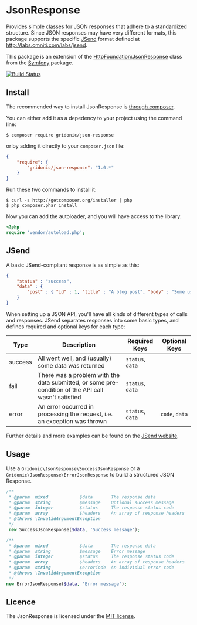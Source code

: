 # JsonResponse

Provides simple classes for JSON responses that adhere to a standardized structure.
Since JSON responses may have very different formats, this package supports the specific
[JSend](http://labs.omniti.com/labs/jsend) format defined at http://labs.omniti.com/labs/jsend.

This package is an extension of the [HttpFoundation\JsonResponse](http://symfony.com/doc/current/components/http_foundation/introduction.html)
class from the [Symfony](http://symfony.com/) package.

[![Build Status](https://travis-ci.org/gridonic/JsonResponse.svg?branch=master)](https://travis-ci.org/gridonic/JsonResponse)

## Install

The recommended way to install JsonResponse is [through composer](http://getcomposer.org).

You can either add it as a depedency to your project using the command line:

    $ composer require gridonic/json-response

or by adding it directly to your ```composer.json``` file:

```json
{
    "require": {
        "gridonic/json-response": "1.0.*"
    }
}
```

Run these two commands to install it:

    $ curl -s http://getcomposer.org/installer | php
    $ php composer.phar install

Now you can add the autoloader, and you will have access to the library:

```php
<?php
require 'vendor/autoload.php';
```

## JSend

A basic JSend-compliant response is as simple as this:

```json
{
    "status" : "success",
    "data" : {
        "post" : { "id" : 1, "title" : "A blog post", "body" : "Some useful content" }
    }
}
```

When setting up a JSON API, you'll have all kinds of different types of calls and responses.
JSend separates responses into some basic types, and defines required and optional keys for each type:

Type | Description | Required Keys | Optional Keys
--- | --- | --- | ---
success | All went well, and (usually) some data was returned | ```status```, ```data``` |
fail | There was a problem with the data submitted, or some pre-condition of the API call wasn't satisfied | ```status```, ```data``` |
error | An error occurred in processing the request, i.e. an exception was thrown | ```status```, ```data``` | ```code```, ```data```

Further details and more examples can be found on the [JSend website](http://labs.omniti.com/labs/jsend).

## Usage

Use a `Gridonic\JsonResponse\SuccessJsonResponse` or a `Gridonic\JsonResponse\ErrorJsonResponse` to build a structured JSON Response.

```php
/**
 * @param  mixed            $data       The response data
 * @param  string           $message    Optional success message
 * @param  integer          $status     The response status code
 * @param  array            $headers    An array of response headers
 * @throws \InvalidArgumentException
 */
 new SuccessJsonResponse($data, 'Success message');
```

```php
/**
 * @param  mixed            $data       The response data
 * @param  string           $message    Error message
 * @param  integer          $status     The response status code
 * @param  array            $headers    An array of response headers
 * @param  string           $errorCode  An individual error code
 * @throws \InvalidArgumentException
 */
new ErrorJsonResponse($data, 'Error message');
```

## Licence

The JsonResponse is licensed under the [MIT license](LICENSE).
